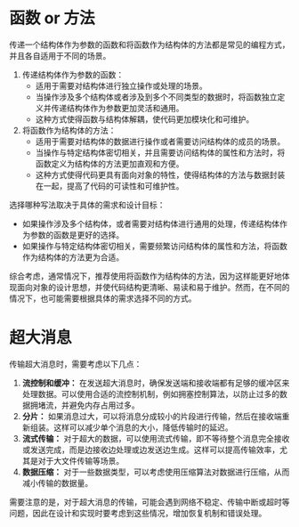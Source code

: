 # 函数 or 方法

传递一个结构体作为参数的函数和将函数作为结构体的方法都是常见的编程方式，并且各自适用于不同的场景。

1. 传递结构体作为参数的函数：
   - 适用于需要对结构体进行独立操作或处理的场景。
   - 当操作涉及多个结构体或者涉及到多个不同类型的数据时，将函数独立定义并传递结构体作为参数更加灵活和通用。
   - 这种方式使得函数与结构体解耦，使代码更加模块化和可维护。
2. 将函数作为结构体的方法：
   - 适用于需要对结构体的数据进行操作或者需要访问结构体的成员的场景。
   - 当操作与特定结构体密切相关，并且需要访问结构体的属性和方法时，将函数定义为结构体的方法更加直观和方便。
   - 这种方式使得代码更具有面向对象的特性，使得结构体的方法与数据封装在一起，提高了代码的可读性和可维护性。

选择哪种写法取决于具体的需求和设计目标：

- 如果操作涉及多个结构体，或者需要对结构体进行通用的处理，传递结构体作为参数的函数是更好的选择。
- 如果操作与特定结构体密切相关，需要频繁访问结构体的属性和方法，将函数作为结构体的方法更为合适。

综合考虑，通常情况下，推荐使用将函数作为结构体的方法，因为这样能更好地体现面向对象的设计思想，并使代码结构更清晰、易读和易于维护。然而，在不同的情况下，也可能需要根据具体的需求选择不同的方式。



# 超大消息

传输超大消息时，需要考虑以下几点：

1. **流控制和缓冲：** 在发送超大消息时，确保发送端和接收端都有足够的缓冲区来处理数据。可以使用合适的流控制机制，例如拥塞控制算法，以防止过多的数据拥堵流，并避免内存占用过多。
2. **分片：** 如果消息过大，可以将消息分成较小的片段进行传输，然后在接收端重新组装。这样可以减少单个消息的大小，降低传输时的延迟。
3. **流式传输：** 对于超大的数据，可以使用流式传输，即不等待整个消息完全接收或发送完成，而是边接收边处理或边发送边生成。这样可以提高传输效率，尤其是对于大文件传输等场景。
4. **数据压缩：** 对于一些数据类型，可以考虑使用压缩算法对数据进行压缩，从而减小传输的数据量。

需要注意的是，对于超大消息的传输，可能会遇到网络不稳定、传输中断或超时等问题，因此在设计和实现时要考虑到这些情况，增加恢复机制和错误处理。